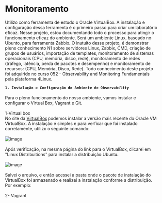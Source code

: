 # Monitoramento 

Utilizo como ferramenta de estudo o Oracle VirtualBox. A instalação e configuração dessa ferramenta é o primeiro passo para criar um laboratório eficaz. Nesse projeto, estou documentando todo o processo para atingir o funcionamento eficaz do ambiente. Será um ambiente Linux, baseado no Ubunto, para ferramenta Zabbix. O inutuito desse projeto, é demonstrar pleno conhecimento N1 sobre servidores Linux, Zabbix, CMD, criação de grupos de usuários, importação de templates, monitoramento de sistemas operacionais (CPU, memória, disco, rede), monitoramento de redes (tráfego, latência, perda de pacotes e desempenho) e monitoramento de recursos: (CPU, Memória, Disco, Rede). Todo conhecimento deste projeto foi adquirido no curso 052 - Observability and Monitoring Fundamentals pela plataforma 4Linux.


**`1. Instalação e Configuração do Ambiente de Observability`**
<br/>
<br/>
Para o pleno funcionamento do nosso ambiente, vamos instalar e configurar o Virtual Box, Vagrant e Git. 
<br/>
<br/>
1-Virtual box
<br/>
No site da [VirtualBox](https://www.virtualbox.org/wiki/Downloads) podemos instalar a versão mais recente do Oracle VM VirtualBox. A instalação é simples e para verficar que foi instalado corretamente, utilizo o seguinte comando:
<br/>
<br/>
![image](https://github.com/user-attachments/assets/a597c17c-a527-4843-a89f-dfedeb028861)
<br/>
<br/>
Após verificação, na mesma página do link para o VirtualBox, clicarei em "Linux Distribuitions" para instalar a distribuição Ubuntu.
<br/>
<br/>
![image](https://github.com/user-attachments/assets/10cfc8a2-9b75-442c-9b67-987331b00417)
<br/>
<br/>
Salvei o arquivo, e então acessei a pasta onde o pacote de instalação do VirtualBox foi armazenado e realizei a instalação conforme a distribuição. Por exemplo: 
<br/>
<br/>
2- Vagrant
<br/>
